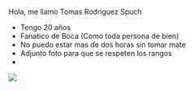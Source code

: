 Hola, me llamo Tomas Rodriguez Spuch 
- Tengo 20 años
- Fanatico de Boca (Como toda persona de bien)
- No puedo estar mas de dos horas sin tomar mate
- Adjunto foto para que se respeten los rangos
- 
<img src = "https://www.google.com/url?sa=i&url=https%3A%2F%2Ftwitter.com%2FLaNumero12tv%2Fstatus%2F633066059969511424&psig=AOvVaw03pGh5iTkLRmWcVcROYJGQ&ust=1711476897495000&source=images&cd=vfe&opi=89978449&ved=0CBIQjRxqFwoTCLiV5LKCkIUDFQAAAAAdAAAAABAE">
